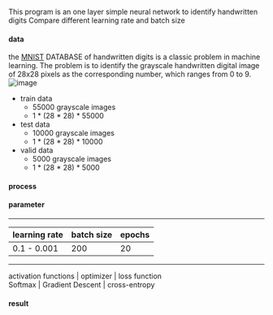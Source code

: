 This program is an one layer simple neural network to identify handwritten digits
Compare different learning rate and batch size
#### data 
the [MNIST](http://yann.lecun.com/exdb/mnist/) DATABASE of handwritten digits is a classic problem in machine learning. The problem is to identify the grayscale handwritten digital image of 28x28 pixels as the corresponding number, which ranges from 0 to 9.  
![image](http://www.tensorfly.cn/tfdoc/images/mnist_digits.png)

* train data  
	* 55000 grayscale images
	* 1 * (28 * 28) *  55000
* test data
	* 10000 grayscale images
	* 1 * (28 * 28) *  10000
* valid data
	* 5000 grayscale images
	* 1 * (28 * 28) *  5000

#### process
#### parameter
-------
learning rate  | batch size | epochs  
:--------- | :--------| :--------|  
0.1 - 0.001  | 200 | 20  
-------
activation functions | optimizer | loss function   
Softmax | Gradient Descent | cross-entropy
#### result
